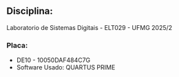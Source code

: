 ## Disciplina:
Laboratorio de Sistemas Digitais - ELT029 - UFMG 2025/2
### Placa:
- DE10 - 10050DAF484C7G
- Software Usado: QUARTUS PRIME
